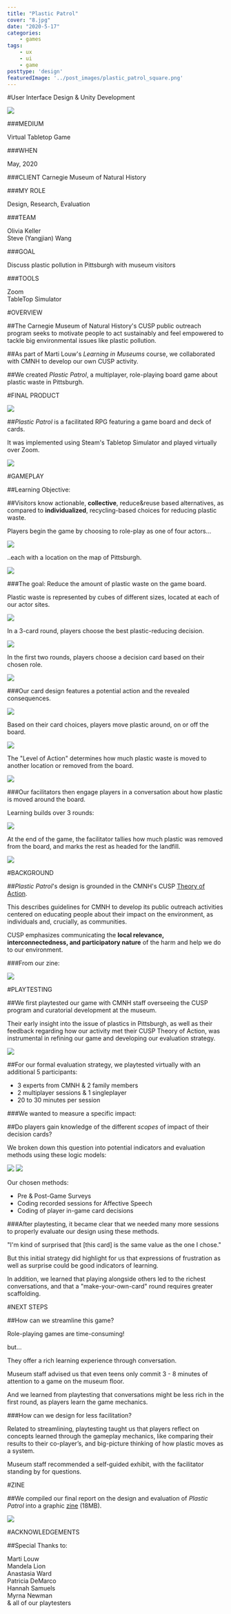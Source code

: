 ```yaml
---
title: "Plastic Patrol"
cover: "8.jpg"
date: "2020-5-17"
categories:
    - games
tags:
    - ux
    - ui
    - game
posttype: 'design'
featuredImage: '../post_images/plastic_patrol_square.png'
---
```


#User Interface Design & Unity Development

<cover-img>

<img src="../post_images/plastic_patrol/ptest_board1.png">

</cover-img>

<design-meta>

###MEDIUM

Virtual Tabletop Game

###WHEN

May, 2020

###CLIENT
Carnegie Museum of Natural History

###MY ROLE

Design, Research, Evaluation

###TEAM

Olivia Keller\
Steve (Yangjian) Wang

###GOAL

Discuss plastic pollution in Pittsburgh with museum visitors

###TOOLS

Zoom\
TableTop Simulator

</design-meta>

<grid-container>

#OVERVIEW

##The Carnegie Museum of Natural History's CUSP public outreach program seeks to motivate people to act sustainably and feel empowered to tackle big environmental issues like plastic pollution.

##As part of Marti Louw's *Learning in Museums* course, we collaborated with CMNH to develop our own CUSP activity.

##We created *Plastic Patrol*, a multiplayer, role-playing board game about plastic waste in Pittsburgh.

#FINAL PRODUCT

<full-width-image>

<img src="../post_images/plastic_patrol/ptest_cards.png">

</full-width-image>

##*Plastic Patrol* is a facilitated RPG featuring a game board and deck of cards.

It was implemented using Steam's Tabletop Simulator and played virtually over Zoom.

<img src="../post_images/plastic_patrol/ptest_board2.png">

#GAMEPLAY

##Learning Objective:

##Visitors know actionable, **collective**, reduce&reuse based alternatives, as compared to **individualized**, recycling-based choices for reducing plastic waste.

Players begin the game by choosing to role-play as one of four actors...

<img src="../post_images/plastic_patrol/stakeholders.png">

..each with a location on the map of Pittsburgh.

<img src="../post_images/plastic_patrol/stakeholders_map.png">

###The goal: Reduce the amount of plastic waste on the game board.

Plastic waste is represented by cubes of different sizes, located at each of our actor sites.

<img src="../post_images/plastic_patrol/cubes.png">

In a 3-card round, players choose the best plastic-reducing decision.

<img src="../post_images/plastic_patrol/ptest_cards.png">

In the first two rounds, players choose a decision card based on their chosen role.

<img src="../post_images/plastic_patrol/card_samples.png">

###Our card design features a potential action and the revealed consequences.

<img src="../post_images/plastic_patrol/card_design.png">

Based on their card choices, players move plastic around, on or off the board.

<img src="../post_images/plastic_patrol/cards_ontheboard.png">

The "Level of Action" determines how much plastic waste is moved to another location or removed from the board.

<img src="../post_images/plastic_patrol/card_design2.png">

###Our facilitators then engage players in a conversation about how plastic is moved around the board.


Learning builds over 3 rounds:

<img src="../post_images/plastic_patrol/phases.png">

At the end of the game, the facilitator tallies how much plastic was removed from the board, and marks the rest as headed for the landfill.

<img src="../post_images/plastic_patrol/score.png">

#BACKGROUND

##*Plastic Patrol*'s design is grounded in the CMNH's CUSP [Theory of Action](http://www.cuspproject.org/learning-science/principles#.Xxs_rPhKhQI).

This describes guidelines for CMNH to develop its public outreach activities centered on educating people about their impact on the environment, as individuals and, crucially, as communities.

CUSP emphasizes communicating the **local relevance, interconnectedness, and participatory nature** of the harm and help we do to our environment.

###From our zine:

<img src="../post_images/plastic_patrol/zine_theoryofaction.png">

#PLAYTESTING

##We first playtested our game with CMNH staff overseeing the CUSP program and curatorial development at the museum.

Their early insight into the issue of plastics in Pittsburgh, as well as their feedback regarding how our activity met their CUSP Theory of Action, was instrumental in refining our game and developing our evaluation strategy.

<full-width-image>

<img src="../post_images/plastic_patrol/ptest_mandi_asia.png">

</full-width-image>

##For our formal evaluation strategy, we playtested virtually with an additional 5 participants:
- 3 experts from CMNH & 2 family members
- 2 multiplayer sessions & 1 singleplayer
- 20 to 30 minutes per session



###We wanted to measure a specific impact:

##Do players gain knowledge of the different *scopes* of impact of their decision cards?

We broken down this question into potential indicators and evaluation methods using these logic models:

<img src="../post_images/plastic_patrol/learning_logic.png">

<img src="../post_images/plastic_patrol/learning_logic2.png">

Our chosen methods:
- Pre & Post-Game Surveys
- Coding recorded sessions for Affective Speech
- Coding of player in-game card decisions

###After playtesting, it became clear that we needed many more sessions to properly evaluate our design using these methods.

<quote>

"I'm kind of surprised that [this card] is the same value as the one I chose."

</quote>

But this initial strategy did highlight for us that expressions of frustration as well as surprise could be good indicators of learning. 

In addition, we learned that playing alongside others led to the richest conversations, and that a "make-your-own-card" round requires greater scaffolding. 

#NEXT STEPS

##How can we streamline this game?

Role-playing games are time-consuming!

but...

They offer a rich learning experience through conversation.

Museum staff advised us that even teens only commit 3 - 8 minutes of attention to a game on the museum floor.

And we learned from playtesting that conversations might be less rich in the first round, as players learn the game mechanics.

###How can we design for less facilitation?

Related to streamlining, playtesting taught us that players reflect on concepts learned through the gameplay mechanics, like comparing their results to their co-player’s, and big-picture thinking of how plastic moves as a system.

Museum staff recommended a self-guided exhibit, with the facilitator standing by for questions.

#ZINE

##We compiled our final report on the design and evaluation of *Plastic Patrol* into a graphic [zine](https://drive.google.com/file/d/1LoQD-OIJm-1Hoz3PXn8dQYtMRMznZ-nZ/view?usp=sharing) (18MB).

<img src="../post_images/plastic_patrol/zine_reflection_spread.png">

#ACKNOWLEDGEMENTS

##Special Thanks to:

Marti Louw\
Mandela Lion\
Anastasia Ward\
Patricia DeMarco\
Hannah Samuels\
Myrna Newman\
& all of our playtesters

</grid-container>